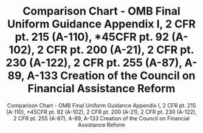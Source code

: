 ---
layout: resources-landing
title: "Comparison Chart - OMB Final Uniform Guidance Appendix I, 2 CFR pt. 215 (A-110), *45CFR pt. 92 (A-102), 2 CFR pt. 200 (A-21), 2 CFR pt. 230 (A-122), 2 CFR pt. 255 (A-87), A-89, A-133 Creation of the Council on Financial Assistance Reform"
subtitle: "Comparison Chart - OMB Final Uniform Guidance Appendix I, 2 CFR pt. 215 (A-110), *45CFR pt. 92 (A-102), 2 CFR pt. 200 (A-21), 2 CFR pt. 230 (A-122), 2 CFR pt. 255 (A-87), A-89, A-133 Creation of the Council on Financial Assistance Reform"
external_link: https://obamawhitehouse.archives.gov/sites/default/files/omb/fedreg/2013/uniform-guidance-definitions-text-comparison.pdf
filters: federal-financial-assistance uniform-guidance-2-cfr-200 guidance omb 2013
---